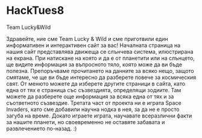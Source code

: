 # HackTues8
Team Lucky&amp;Wild

Здравейте, ние сме Team Lucky & Wild и сме приготвили един информативен и интерактивен сайт за вас! Началната страница на нашия сайт представлява движеща се слънчева система, илюстрирана на екрана. При натискане на която и да е от планетити или на слънцето, ще видите информация за въпросното тяло, която може да ви бъде полезна. Препоръчваме прочитането на данните за всяко нещо, защото смятаме, че ще ви бъде интересно да разберете повече за космическия свят. От менюто можете да изберете другите страници в сайта, като една от тях е страница със съзвездията, определящи зодиите. Там можете да разберете още информация за всяка една от тях и за съответното съзвездие. Третата част от проекта ни е играта Space Invaders, като сме добавили научна нодка в нея, за да не е просто загуба на време. Докато играете играта, научавате всеразлични факти за нашите планети, но своевременно не оставяте забавата и развлечението по-назад. :)
